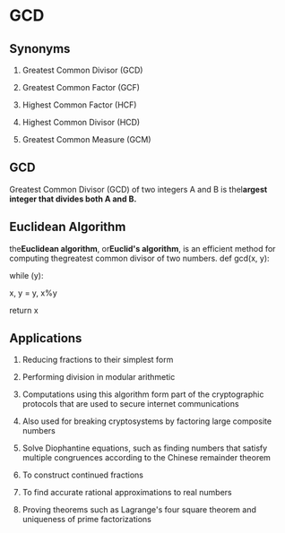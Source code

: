 # GCD

## Synonyms

1. Greatest Common Divisor (GCD)

2. Greatest Common Factor (GCF)

3. Highest Common Factor (HCF)

4. Highest Common Divisor (HCD)

5. Greatest Common Measure (GCM)

## GCD

Greatest Common Divisor (GCD) of two integers A and B is thel**argest integer that divides both A and B.**

## Euclidean Algorithm

the**Euclidean algorithm**, or**Euclid's algorithm**, is an efficient method for computing thegreatest common divisor of two numbers.
def gcd(x, y):

while (y):

x, y = y, x%y

return x

## Applications

1. Reducing fractions to their simplest form

2. Performing division in modular arithmetic

3. Computations using this algorithm form part of the cryptographic protocols that are used to secure internet communications

4. Also used for breaking cryptosystems by factoring large composite numbers

5. Solve Diophantine equations, such as finding numbers that satisfy multiple congruences according to the Chinese remainder theorem

6. To construct continued fractions

7. To find accurate rational approximations to real numbers

8. Proving theorems such as Lagrange's four square theorem and uniqueness of prime factorizations
